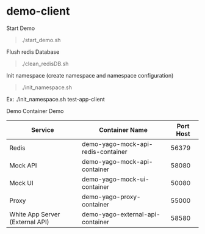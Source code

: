 # demo-client

Start Demo

> ./start_demo.sh

Flush redis Database

> ./clean_redisDB.sh


Init namespace (create namespace and namespace configuration)

> ./init_namespace.sh <NAMESPACE>

Ex: ./init_namespace.sh test-app-client

Demo Container Demo

| Service | Container Name | Port Host |
| ------ | ------ | ------ |
| Redis | demo-yago-mock-api-redis-container | 56379 |
| Mock API | demo-yago-mock-api-container | 58080 |
| Mock UI | demo-yago-mock-ui-container | 50080 |
| Proxy | demo-yago-proxy-container | 55000 |
| White App Server (External API) | demo-yago-external-api-container | 58580 |